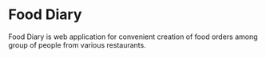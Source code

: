 Food Diary
============

Food Diary is web application for convenient creation of food orders among group of people from various restaurants.
